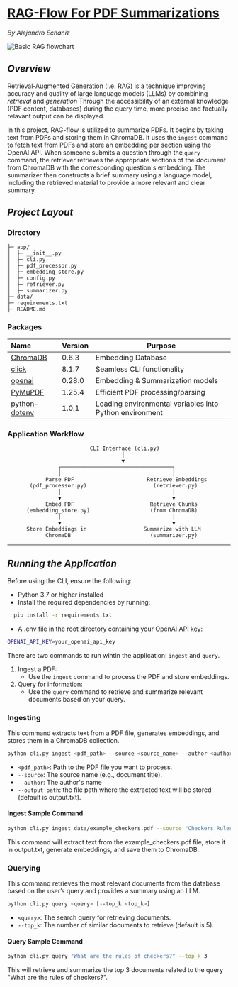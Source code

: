 # **<u>RAG-Flow For PDF Summarizations</u>**
*By Alejandro Echaniz*

![Basic RAG flowchart](https://miro.medium.com/v2/resize:fit:1400/1*sJU5gG7CRdNsn3v3CSSQFg.png)

## ***Overview***
Retrieval-Augmented Generation (i.e. RAG) is a technique improving accuracy and 
quality of large language models (LLMs) by combining *retrieval* and *generation*
Through the accessibility of an external knowledge (PDF content, databases) during
the query time, more precise and factually relavant output can be displayed.

In this project, RAG-flow is utilized to summarize PDFs. It begins by taking 
text from PDFs and storing them in ChromaDB. It uses the `ingest` command to 
fetch text from PDFs and store an embedding per section using the OpenAI API. 
When someone submits a question through the `query` command, the retriever 
retrieves the appropriate sections of the document from ChromaDB with the 
corresponding question's embedding. The summarizer then constructs a brief 
summary using a language model, including the retrieved material to provide a 
more relevant and clear summary.

## ***Project Layout***
### **Directory**
```{md}rag-summarizer/
├─ app/
│  ├─ __init__.py
│  ├─ cli.py
│  ├─ pdf_processor.py
│  ├─ embedding_store.py
│  ├─ config.py
│  ├─ retriever.py
│  ├─ summarizer.py
├─ data/
├─ requirements.txt
├─ README.md
```

### **Packages**
| Name | Version | Purpose |
|:-------------|---------|---------|
| [ChromaDB](https://docs.trychroma.com/docs/overview/introduction) | 0.6.3 | Embedding Database |
| [click](https://click.palletsprojects.com/en/stable/) | 8.1.7 | Seamless CLI functionality |
| [openai](https://platform.openai.com/docs/overview) | 0.28.0 | Embedding & Summarization models |
| [PyMuPDF](https://pymupdf.readthedocs.io/en/latest/) | 1.25.4 | Efficient PDF processing/parsing|
| [python-dotenv](https://pypi.org/project/python-dotenv/) | 1.0.1 | Loading environmental variables into Python environment |

### **Application Workflow**
```{md}
                          CLI Interface (cli.py)
                                    │
                                    ▼
                ┌───────────────────────────────────┐
                │                                   │
            Parse PDF                       Retrieve Embeddings
       (pdf_processor.py)                     (retriever.py)
                │                                   │
                ▼                                   ▼
            Embed PDF                        Retrieve Chunks
      (embedding_store.py)                   (from ChromaDB)
                │                                   │
                ▼                                   ▼
      Store Embeddings in                  Summarize with LLM
            ChromaDB                         (summarizer.py)

```

---

## ***Running the Application***
Before using the CLI, ensure the following:
- Python 3.7 or higher installed
- Install the required dependencies by running:
```bash
  pip install -r requirements.txt
```
- A .env file in the root directory containing your OpenAI API key:
```bash
OPENAI_API_KEY=your_openai_api_key
```

There are two commands to run wihtin the application: `ingest` and `query`.
1. Ingest a PDF:
    - Use the `ingest` command to process the PDF and store embeddings.
2. Query for information:
    - Use the `query` command to retrieve and summarize relevant documents based on your query.

### **Ingesting**
This command extracts text from a PDF file, generates embeddings, and stores 
them in a ChromaDB collection.

```bash
python cli.py ingest <pdf_path> --source <source_name> --author <author_name> [--output_path <output_path>]
```
- `<pdf_path>`: Path to the PDF file you want to process.
- `--source`: The source name (e.g., document title). 
- `--author`: The author's name
- `--output path`: the file path where the extracted text will be stored 
(default is output.txt).

#### Ingest Sample Command
```bash
python cli.py ingest data/example_checkers.pdf --source "Checkers Rules" --author "John Doe" --output_path output.txt
```
This command will extract text from the example_checkers.pdf file, store it in output.txt, generate embeddings, and save them to ChromaDB.


### **Querying**
This command retrieves the most relevant documents from the database based on the user’s query and provides a summary using an LLM.

```bash
python cli.py query <query> [--top_k <top_k>]
```
- `<query>`: The search query for retrieving documents.
- `--top_k`: The number of similar documents to retrieve (default is 5).

#### Query Sample Command
```bash
python cli.py query "What are the rules of checkers?" --top_k 3
```
This will retrieve and summarize the top 3 documents related to the query "What are the rules of checkers?".